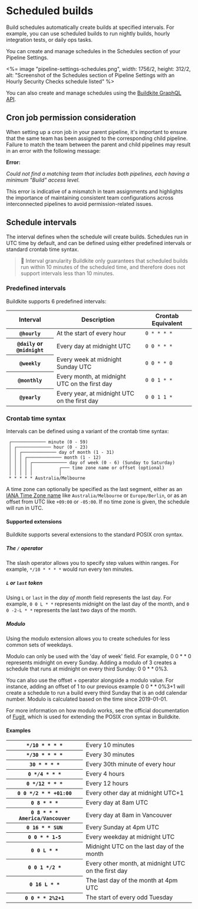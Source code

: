 # Scheduled builds

Build schedules automatically create builds at specified intervals. For example, you can use scheduled builds to run nightly builds, hourly integration tests, or daily ops tasks.

You can create and manage schedules in the Schedules section of your Pipeline Settings.

<%= image "pipeline-settings-schedules.png", width: 1756/2, height: 312/2, alt: "Screenshot of the Schedules section of Pipeline Settings with an Hourly Security Checks schedule listed" %>

You can also create and manage schedules using the [Buildkite GraphQL API](/docs/apis/graphql-api).

## Cron job permission consideration

When setting up a cron job in your parent pipeline, it's important to ensure that the same team has been assigned to the corresponding child pipeline. Failure to match the team between the parent and child pipelines may result in an error with the following message:

**Error:**

_Could not find a matching team that includes both pipelines, each having a minimum "Build" access level._

This error is indicative of a mismatch in team assignments and highlights the importance of maintaining consistent team configurations across interconnected pipelines to avoid permission-related issues.

## Schedule intervals

The interval defines when the schedule will create builds. Schedules run in UTC time by default, and can be defined using either predefined intervals or standard crontab time syntax.

> 🚧 Interval granularity
> Buildkite only guarantees that scheduled builds run within 10 minutes of the scheduled time, and therefore does not support intervals less than 10 minutes.

### Predefined intervals

Buildkite supports 6 predefined intervals:

<table>
  <thead>
    <tr><th>Interval</th><th>Description</th><th>Crontab Equivalent</th></tr>
  </thead>
  <tbody>
    <tr><th><code>@hourly</code></th><td>At the start of every hour</td><td><code>0 * * * *</code></td></tr>
    <tr><th><code>@daily</code> or <code>@midnight</code></th><td>Every day at midnight UTC</td><td><code>0 0 * * *</code></td></tr>
    <tr><th><code>@weekly</code></th><td>Every week at midnight Sunday UTC</td><td><code>0 0 * * 0</code></td></tr>
    <tr><th><code>@monthly</code></th><td>Every month, at midnight UTC on the first day</td><td><code>0 0 1 * *</code></td></tr>
    <tr><th><code>@yearly</code></th><td>Every year, at midnight UTC on the first day</td><td><code>0 0 1 1 *</code></td></tr>
  </tbody>
</table>

### Crontab time syntax

Intervals can be defined using a variant of the crontab time syntax:

```
 ┌───────────── minute (0 - 59)
 │ ┌───────────── hour (0 - 23)
 │ │ ┌───────────── day of month (1 - 31)
 │ │ │ ┌───────────── month (1 - 12)
 │ │ │ │ ┌───────────── day of week (0 - 6) (Sunday to Saturday)
 │ │ │ │ │          ┌─── time zone name or offset (optional)
 │ │ │ │ │          │
 * * * * * Australia/Melbourne
```

A time zone can optionally be specified as the last segment, either as an [IANA Time Zone name](https://en.wikipedia.org/wiki/List_of_tz_database_time_zones) like `Australia/Melbourne` or `Europe/Berlin`, or as an offset from UTC like `+09:00` or `-05:00`. If no time zone is given, the schedule will run in UTC.

#### Supported extensions

Buildkite supports several extensions to the standard POSIX cron syntax.

##### The `/` operator

The slash operator allows you to specify step values within ranges. For example, `*/10 * * * *` would run every ten minutes.

##### `L` or `last` token

Using `L` or `last` in the _day of month_ field represents the last day. For example, `0 0 L * *` represents midnight on the last day of the month, and `0 0 -2-L * *` represents the last two days of the month.

##### Modulo

Using the modulo extension allows you to create schedules for less common sets of weekdays.

Modulo can only be used with the 'day of week' field. For example, 0 0 * * 0 represents midnight on every Sunday. Adding a modulo of 3 creates a schedule that runs at midnight on every third Sunday: 0 0 * * 0%3.

You can also use the offset + operator alongside a modulo value. For instance, adding an offset of 1 to our previous example 0 0 * * 0%3+1 will create a schedule to run a build every third Sunday that is an odd calendar number. Modulo is calculated based on the time since 2019-01-01.

For more information on how modulo works, see the official documentation of [Fugit](https://github.com/floraison/fugit#the-modulo-extension), which is used for extending the POSIX cron syntax in Buildkite.

#### Examples

<table>
  <tr><th><code>*/10 * * * *</code></th><td>Every 10 minutes</td></tr>
  <tr><th><code>*/30 * * * *</code></th><td>Every 30 minutes</td></tr>
  <tr><th><code>30 * * * *</code></th><td>Every 30th minute of every hour</td></tr>
  <tr><th><code>0 */4 * * *</code></th><td>Every 4 hours</td></tr>
  <tr><th><code>0 */12 * * *</code></th><td>Every 12 hours</td></tr>
  <tr><th><code>0 0 */2 * * +01:00</code></th><td>Every other day at midnight UTC+1</td></tr>
  <tr><th><code>0 8 * * *</code></th><td>Every day at 8am UTC</td></tr>
  <tr><th><code>0 8 * * * America/Vancouver</code></th><td>Every day at 8am in Vancouver</td></tr>
  <tr><th><code>0 16 * * SUN</code></th><td>Every Sunday at 4pm UTC</td></tr>
  <tr><th><code>0 0 * * 1-5</code></th><td>Every weekday at midnight UTC</td></tr>
  <tr><th><code>0 0 L * *</code></th><td>Midnight UTC on the last day of the month</td></tr>
  <tr><th><code>0 0 1 */2 *</code></th><td>Every other month, at midnight UTC on the first day</td></tr>
  <tr><th><code>0 16 L * *</code></th><td>The last day of the month at 4pm UTC</td></tr>
  <tr><th><code>0 0 * * 2%2+1</code></th><td>The start of every odd Tuesday</td></tr>
</table>

